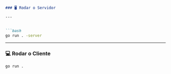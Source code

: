 ````markdown
### 🖥️ Rodar o Servidor

---


```bash
go run . -server
````

---

### 💻 Rodar o Cliente

```bash
go run .
```

